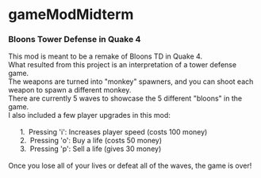 # gameModMidterm
### Bloons Tower Defense in Quake 4
This mod is meant to be a remake of Bloons TD in Quake 4.\
What resulted from this project is an interpretation of a tower defense game.\
The weapons are turned into "monkey" spawners, and you can shoot each weapon to spawn a different monkey.\
There are currently 5 waves to showcase the 5 different "bloons" in the game.\
I also included a few player upgrades in this mod:\
\
&nbsp;&nbsp;&nbsp;&nbsp;&nbsp; 1\.&nbsp; Pressing 'i': Increases player speed (costs 100 money)\
&nbsp;&nbsp;&nbsp;&nbsp;&nbsp; 2\.&nbsp; Pressing 'o': Buy a life (costs 50 money)\
&nbsp;&nbsp;&nbsp;&nbsp;&nbsp; 3\.&nbsp; Pressing 'p': Sell a life (gives 30 money)\
\
Once you lose all of your lives or defeat all of the waves, the game is over!

